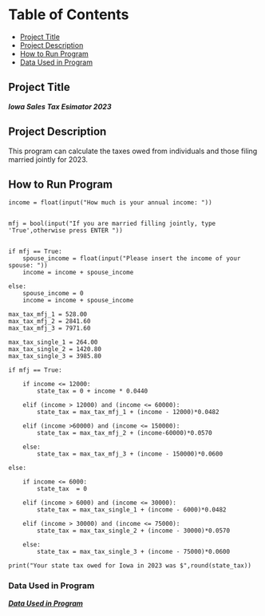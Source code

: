 # Table of Contents

- [Project Title](https://github.com/briarholmes/Hello-World/edit/main/README.md#project-title)
- [Project Description](https://github.com/briarholmes/Hello-World/edit/main/README.md#project-description)
- [How to Run Program](https://github.com/briarholmes/Hello-World/edit/main/README.md#how-to-run-program)
- [Data Used in Program](https://github.com/briarholmes/Hello-World/edit/main/README.md#data-used-in-program)

## Project Title

***Iowa Sales Tax Esimator 2023***

## Project Description

This program can calculate the taxes owed from individuals and those filing married jointly for 2023.

## How to Run Program

```text
income = float(input("How much is your annual income: "))


mfj = bool(input("If you are married filling jointly, type 'True',otherwise press ENTER "))


if mfj == True:
    spouse_income = float(input("Please insert the income of your spouse: "))
    income = income + spouse_income
    
else:
    spouse_income = 0 
    income = income + spouse_income
    
max_tax_mfj_1 = 528.00
max_tax_mfj_2 = 2841.60
max_tax_mfj_3 = 7971.60

max_tax_single_1 = 264.00
max_tax_single_2 = 1420.80
max_tax_single_3 = 3985.80

if mfj == True:
    
    if income <= 12000:
        state_tax = 0 + income * 0.0440
        
    elif (income > 12000) and (income <= 60000):
        state_tax = max_tax_mfj_1 + (income - 12000)*0.0482
        
    elif (income >60000) and (income <= 150000):
        state_tax = max_tax_mfj_2 + (income-60000)*0.0570
        
    else:
        state_tax = max_tax_mfj_3 + (income - 150000)*0.0600
        
else:
    
    if income <= 6000:
        state_tax  = 0
        
    elif (income > 6000) and (income <= 30000):
        state_tax = max_tax_single_1 + (income - 6000)*0.0482
        
    elif (income > 30000) and (income <= 75000):
        state_tax = max_tax_single_2 + (income - 30000)*0.0570
        
    else:
        state_tax = max_tax_single_3 + (income - 75000)*0.0600
        
print("Your state tax owed for Iowa in 2023 was $",round(state_tax))

```

### Data Used in Program

[***Data Used in Program***](https://tax.iowa.gov/idr-announces-2023-interest-rates-deductions-income-tax-brackets)
